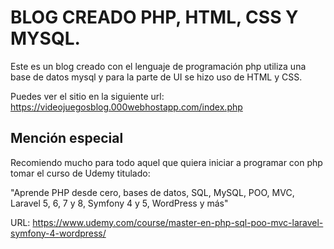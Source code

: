 # BLOG CREADO PHP, HTML, CSS Y MYSQL.

Este es un blog creado con el lenguaje de programación php utiliza una base de datos mysql y para la parte de UI se hizo uso de HTML y CSS.

Puedes ver el sitio en la siguiente url: https://videojuegosblog.000webhostapp.com/index.php

## Mención especial
Recomiendo mucho para todo aquel que quiera iniciar a programar con php tomar el curso de Udemy titulado: 

"Aprende PHP desde cero, bases de datos, SQL, MySQL, POO, MVC, Laravel 5, 6, 7 y 8, Symfony 4 y 5, WordPress y más" 

URL: https://www.udemy.com/course/master-en-php-sql-poo-mvc-laravel-symfony-4-wordpress/